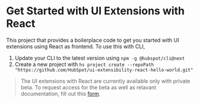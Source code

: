 # Get Started with UI Extensions with React

This project that provides a boilerplace code to get you started with UI extensions using React as frontend. To use this with CLI,

1. Update your CLI to the latest version using `npm -g @hubspot/cli@next`
2. Create a new project with `hs project create --repoPath "https://github.com/HubSpot/ui-extensibility-react-hello-world.git"`

> The UI extensions with React are currently available only with private beta. To request access for the beta as well as relavant documentation, fill out this [form](https://forms.gle/WLfKffhoe1j5z2WRA). 